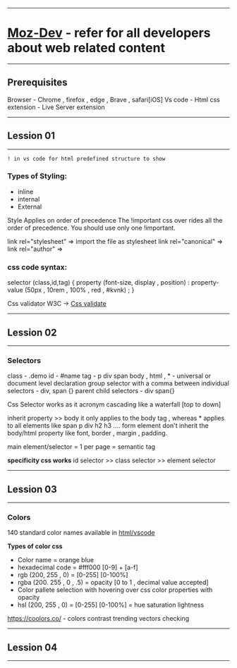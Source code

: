 ------------------------------------------------------------------------------------------------------
# [Moz-Dev](https://developer.mozilla.org/en-US/) - refer for all developers about web related content 
------------------------------------------------------------------------------------------------------

## **Prerequisites**

Browser - Chrome , firefox , edge , Brave , safari[iOS]
Vs code - Html css extension - Live Server extension

------------------------------------------------------------------------------------------------------
## **Lession 01**
------------------------------------------------------------------------------------------------------

`! in vs code for html predefined structure to show`

### Types of Styling: 
- inline
- internal
- External

Style Applies on order of precedence
The !important css over rides all the order of precedence.
You should use only one !important.

link rel="stylesheet" => import the file as stylesheet
link rel="canonical" =>
link rel="author" => 

### css code syntax:
selector (class,id,tag) {
property (font-size, display , position) : property-value (50px , 10rem , 100% , red , #kvnk) ;
}

Css validator W3C -> [Css validate](https://jigsaw.w3.org/css-validator/) 

------------------------------------------------------------------------------------------------------
## **Lession 02**
------------------------------------------------------------------------------------------------------

### Selectors
class - .demo
id - #name
tag - p div span
body , html , * - universal or document level declaration 
group selector with a comma between individual selectors - div, span {}
parent child selectors - div span{} 

Css Selector works as it acronym cascading like a waterfall [top to down]

inherit property >> body it only applies to the body tag , whereas * applies to all elements like span p div h2 h3 ....
form element don't inherit the body/html property like font, border , margin , padding.

main element/selector = 1 per page = semantic tag 

**specificity css works**
id selector >> class selector >> element selector


------------------------------------------------------------------------------------------------------
## **Lession 03**
------------------------------------------------------------------------------------------------------

### Colors
140 standard color names available in [html/vscode](https://www.w3schools.com/colors/colors_names.asp) 

**Types of color css**
- Color name = orange blue
- hexadecimal code = #fff000 [0-9] + [a-f]
- rgb (200, 255 , 0) = [0-255] [0-100%]
- rgba (200. 255 , 0 , .5) = opacity [0 to 1 , decimal value accepted]
- Color pallete selection with hovering over css color properties with opacity
- hsl (200, 255 , 0) = [0-255] [0-100%] = hue saturation lightness

https://coolors.co/ - colors contrast trending vectors checking


------------------------------------------------------------------------------------------------------
## **Lession 04**
------------------------------------------------------------------------------------------------------
